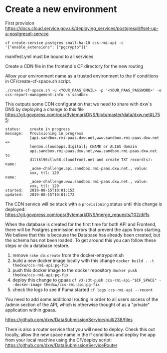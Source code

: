 # Create a new environment

First provision https://docs.cloud.service.gov.uk/deploying_services/postgresql/#set-up-a-postgresql-service

```
cf create-service postgres small-ha-10 ccs-rmi-api -c '{"enable_extensions": ["pgcrypto"]}'
```

manifest.yml must be bound to all services

Create a CDN file in the frontend's CF directory for the new routing

Allow your environment name as a trusted environment to the if conditions in CF/create-cf-space.sh script.

```
./create-cf-space.sh -u <YOUR_PAAS_EMAIL> -p '<YOUR_PAAS_PASSWORD>' -o ccs-report-management-info -s sandbox
```

This outputs some CDN configuration that we need to share with dxw's DNS by deploying a change to this file https://git.govpress.com/ops/BytemarkDNS/blob/master/data/dxw.net#L755:

```
status:    create in progress
message:   Provisioning in progress
           [api.sandbox.rmi-paas.dxw.net,www.sandbox.rmi-paas.dxw.net =>
           london.cloudapps.digital]; CNAME or ALIAS domain
           api.sandbox.rmi-paas.dxw.net,www.sandbox.rmi-paas.dxw.net to
           d1ltkl96cllw58.cloudfront.net and create TXT record(s):
name:
           _acme-challenge.api.sandbox.rmi-paas.dxw.net., value:
           xxx, ttl: 120
name:
           _acme-challenge.www.sandbox.rmi-paas.dxw.net., value:
           xxx, ttl: 120
started:   2019-08-15T10:01:15Z
updated:   2019-08-15T10:01:17Z
```

The CDN service will be stuck with a `provisioning` status until this change is deployed: https://git.govpress.com/ops/BytemarkDNS/merge_requests/102/diffs

When the database is created for the first time for both API and Frontend, there will be Postgres permission errors that prevent the apps from starting. We believe that this is because the Database has already been created, but the schema has not been loaded. To get around this you can follow these steps or do a database restore.

1. remove `rake db:create` from the docker-entrypoint.sh  
2. build a new docker image locally with this change `docker build . -t thedxw/ccs-rmi-api:pg-fix`
3. push this docker image to the docker repository `docker push thedxw/ccs-rmi-api:pg-fix`
4. deploy this change to gpaas `cf v3-zdt-push ccs-rmi-api-"$CF_SPACE" --docker-image thedxw/ccs-rmi-api:pg-fix`
5. check the logs to see if Puma started `cf logs ccs-rmi-api --recent`

You need to add some additional routing in order to all users access of the /admin section of the API, which is otherwise thought of as a "private" application within gpaas.

https://github.com/dxw/DataSubmissionService/pull/238/files

There is also a router service that you will need to deploy. Check this out locally, allow the new space name in the if conditions and deploy the app from your local machine using the CF/deploy script: https://github.com/dxw/DataSubmissionServiceRouter

